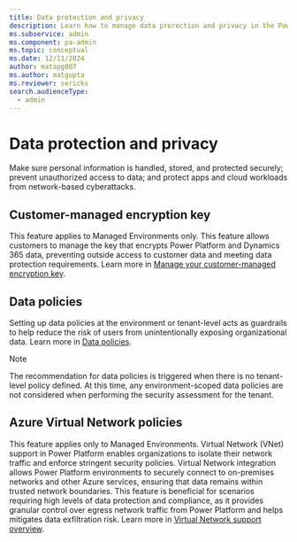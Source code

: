 ```yaml
---
title: Data protection and privacy
description: Learn how to manage data prorection and privacy in the Power Platform admin center with security features available.
ms.subservice: admin
ms.component: pa-admin
ms.topic: conceptual
ms.date: 12/11/2024
author: matapg007
ms.author: matgupta
ms.reviewer: sericks
search.audienceType: 
  - admin
---
```


# Data protection and privacy
Make sure personal information is handled, stored, and protected securely; prevent unauthorized access to data; and protect apps and cloud workloads from network-based cyberattacks.

## Customer-managed encryption key
This feature applies to Managed Environments only. This feature allows customers to manage the key that encrypts Power Platform and Dynamics 365 data, preventing outside access to customer data and meeting data protection requirements. Learn more in [Manage your customer-managed encryption key](../customer-managed-key.md).

## Data policies 
Setting up data policies at the environment or tenant-level acts as guardrails to help reduce the risk of users from unintentionally exposing organizational data. Learn more in [Data policies](../wp-data-loss-prevention.md).

> [!Note]
> The recommendation for data policies is triggered when there is no tenant-level policy defined. At this time, any environment-scoped data policies are not considered when performing the security assessment for the tenant.

## Azure Virtual Network policies
This feature applies only to Managed Environments. Virtual Network (VNet) support in Power Platform enables organizations to isolate their network traffic and enforce stringent security policies. Virtual Network integration allows Power Platform environments to securely connect to on-premises networks and other Azure services, ensuring that data remains within trusted network boundaries. This feature is beneficial for scenarios requiring high levels of data protection and compliance, as it provides granular control over egress network traffic from Power Platform and helps mitigates data exfiltration risk. Learn more in [Virtual Network support overview](../vnet-support-overview.md).
